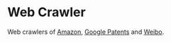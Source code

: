 # Web Crawler

Web crawlers of [Amazon](https://www.amazon.cn/), [Google Patents](https://patents.glgoo.top) and [Weibo](https://weibo.com/).
